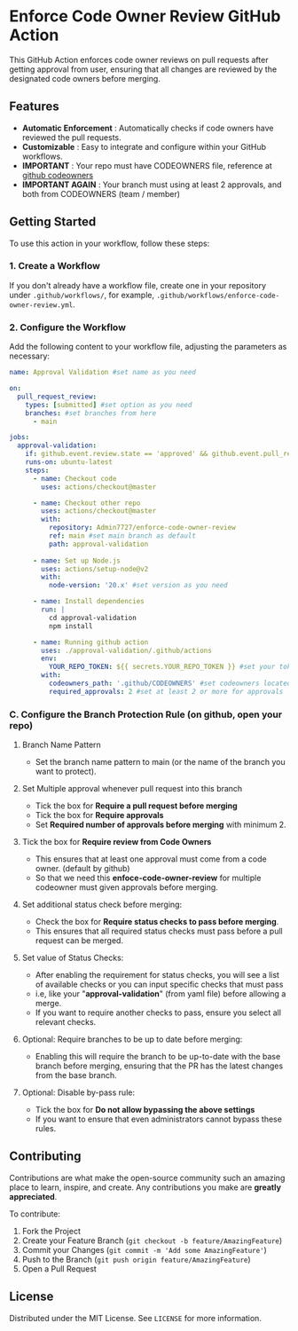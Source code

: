 # Enforce Code Owner Review GitHub Action
This GitHub Action enforces code owner reviews on pull requests after getting approval from user, ensuring that all changes are reviewed by the designated code owners before merging.

## Features
- **Automatic Enforcement** : Automatically checks if code owners have reviewed the pull requests.
- **Customizable** : Easy to integrate and configure within your GitHub workflows.
- **IMPORTANT** : Your repo must have CODEOWNERS file, reference at [github codeowners](https://docs.github.com/en/repositories/managing-your-repositorys-settings-and-features/customizing-your-repository/about-code-owners)
- **IMPORTANT AGAIN** : Your branch must using at least 2 approvals, and both from CODEOWNERS (team / member)

## Getting Started
To use this action in your workflow, follow these steps:

### 1. Create a Workflow

If you don't already have a workflow file, create one in your repository under `.github/workflows/`, for example, `.github/workflows/enforce-code-owner-review.yml`.

### 2. Configure the Workflow

Add the following content to your workflow file, adjusting the parameters as necessary:

```yaml
name: Approval Validation #set name as you need

on:
  pull_request_review:
    types: [submitted] #set option as you need
    branches: #set branches from here
      - main

jobs:
  approval-validation: 
    if: github.event.review.state == 'approved' && github.event.pull_request.base.ref == 'main' #set validation again here (types and branches)
    runs-on: ubuntu-latest
    steps:
      - name: Checkout code
        uses: actions/checkout@master

      - name: Checkout other repo
        uses: actions/checkout@master
        with:
          repository: Admin7727/enforce-code-owner-review
          ref: main #set main branch as default
          path: approval-validation
      
      - name: Set up Node.js
        uses: actions/setup-node@v2
        with:
          node-version: '20.x' #set version as you need

      - name: Install dependencies
        run: |
          cd approval-validation
          npm install

      - name: Running github action
        uses: ./approval-validation/.github/actions
        env:
          YOUR_REPO_TOKEN: ${{ secrets.YOUR_REPO_TOKEN }} #set your token here
        with:
          codeowners_path: '.github/CODEOWNERS' #set codeowners located
          required_approvals: 2 #set at least 2 or more for approvals 
```

### C. Configure the Branch Protection Rule (on github, open your repo)

1. Branch Name Pattern
   - Set the branch name pattern to main (or the name of the branch you want to protect).

3. Set Multiple approval whenever pull request into this branch
   - Tick the box for **Require a pull request before merging**
   - Tick the box for **Require approvals**
   - Set **Required number of approvals before merging** with minimum 2.

3. Tick the box for **Require review from Code Owners**
   - This ensures that at least one approval must come from a code owner. (default by github)
   - So that we need this **enfoce-code-owner-review** for multiple codeowner must given approvals before merging.

4. Set additional status check before merging:
   - Check the box for **Require status checks to pass before merging**.
   - This ensures that all required status checks must pass before a pull request can be merged.

5. Set value of Status Checks:
   - After enabling the requirement for status checks, you will see a list of available checks or you can input specific checks that must pass
   - i.e, like your "**approval-validation**" (from yaml file) before allowing a merge.
   - If you want to require another checks to pass, ensure you select all relevant checks.

6. Optional: Require branches to be up to date before merging:
   - Enabling this will require the branch to be up-to-date with the base branch before merging, ensuring that the PR has the latest changes from the base branch.

8. Optional: Disable by-pass rule:
   - Tick the box for **Do not allow bypassing the above settings**
   - If you want to ensure that even administrators cannot bypass these rules.

## Contributing
Contributions are what make the open-source community such an amazing place to learn, inspire, and create. Any contributions you make are **greatly appreciated**.

To contribute:

1. Fork the Project
2. Create your Feature Branch (`git checkout -b feature/AmazingFeature`)
3. Commit your Changes (`git commit -m 'Add some AmazingFeature'`)
4. Push to the Branch (`git push origin feature/AmazingFeature`)
5. Open a Pull Request

## License
Distributed under the MIT License. See `LICENSE` for more information.
